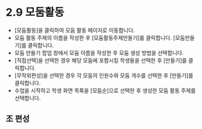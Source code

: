 # 2.9 모둠활동

- [모둠활동]을 클릭하여 모둠 활동 페이지로 이동합니다.
- 모둠 활동 주제의 이름을 작성한 후 [모둠활동주제만들기]를 클릭합니다. [모둠만들기]를 클릭합니다.
- 모둠 만들기 팝업 창에서 모둠 이름을 작성한 후 모둠 생성 방법을 선택합니다.
- [직접선택]을 선택한 경우 해당 모둠에 포함시킬 학생들을 선택한 후 [만들기]를 클릭합니다.
- [무작위편성]을 선택한 경우 각 모둠의 인원수와 모둠 개수를 선택한 후 [만들기]를 클릭합니다.
- 수업을 시작하고 학생 화면 목록을 [모둠순]으로 선택한 후 생성한 모둠 활동 주제를 선택합니다.

## 조 편성
